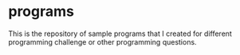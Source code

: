 # programs

This is the repository of sample programs that I created for different programming challenge or other programming questions.
